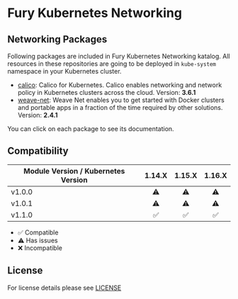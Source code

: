 # Fury Kubernetes Networking

##  Networking Packages

Following packages are included in Fury Kubernetes Networking katalog. All
resources in these repositories are going to be deployed in `kube-system`
namespace in your Kubernetes cluster.

- [calico](katalog/calico): Calico for Kubernetes. Calico enables networking and
network policy in Kubernetes clusters across the cloud. Version: **3.6.1**
- [weave-net](katalog/weave-net): Weave Net enables you to get started with
Docker clusters and portable apps in a fraction of the time required
by other solutions. Version: **2.4.1**

You can click on each package to see its documentation.

## Compatibility

| Module Version / Kubernetes Version | 1.14.X             | 1.15.X             | 1.16.X             |
|-------------------------------------|:------------------:|:------------------:|:------------------:|
| v1.0.0                              |      :warning:     |      :warning:     |      :warning:     |
| v1.0.1                              |      :warning:     |      :warning:     |      :warning:     |
| v1.1.0                              | :white_check_mark: | :white_check_mark: | :white_check_mark: |

- :white_check_mark: Compatible
- :warning: Has issues
- :x: Incompatible


## License

For license details please see [LICENSE](https://sighup.io/fury/license)
